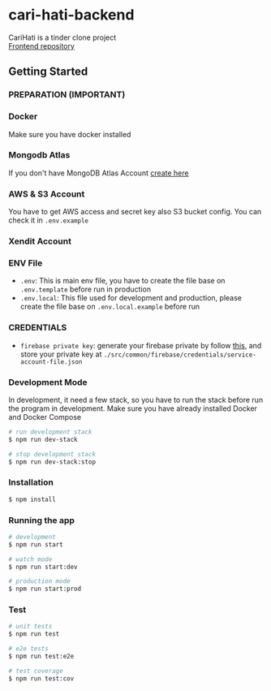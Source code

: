 # cari-hati-backend

CariHati is a tinder clone project  
[Frontend repository](https://github.com/glennprays/cari-hati-ui)

## Getting Started

### PREPARATION (IMPORTANT)

### Docker

Make sure you have docker installed

### Mongodb Atlas

If you don't have MongoDB Atlas Account [create here]('https://mongodb.com/atlas)

### AWS & S3 Account

You have to get AWS access and secret key also S3 bucket config. You can check it in `.env.example`

### Xendit Account

### ENV File

-   `.env`: This is main env file, you have to create the file base on `.env.template` before run in production
-   `.env.local`: This file used for development and production, please create the file base on `.env.local.example` before run

### CREDENTIALS

-   `firebase private key`: generate your firebase private by follow [this](https://firebase.google.com/docs/admin/setup?authuser=1#initialize_the_sdk_in_non-google_environments), and store your private key at `./src/common/firebase/credentials/service-account-file.json`

### Development Mode

In development, it need a few stack, so you have to run the stack before run the program in development. Make sure you have already installed Docker and Docker Compose

```bash
# run development stack
$ npm run dev-stack

# stop development stack
$ npm run dev-stack:stop
```

### Installation

```bash
$ npm install
```

### Running the app

```bash
# development
$ npm run start

# watch mode
$ npm run start:dev

# production mode
$ npm run start:prod
```

### Test

```bash
# unit tests
$ npm run test

# e2e tests
$ npm run test:e2e

# test coverage
$ npm run test:cov
```
